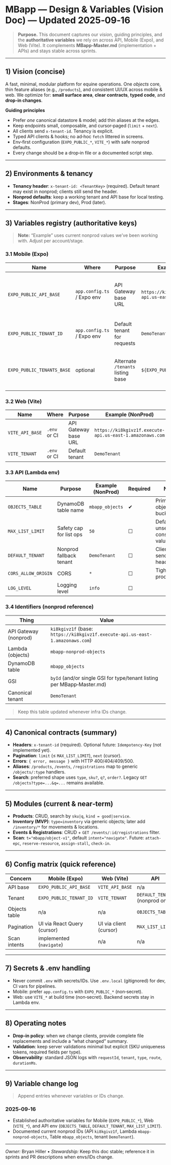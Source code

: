 # MBapp — Design & Variables (Vision Doc) — Updated 2025‑09‑16

> **Purpose.** This document captures our *vision*, guiding principles, and the **authoritative variables** we rely on across API, Mobile (Expo), and Web (Vite). It complements **MBapp‑Master.md** (implementation + APIs) and stays stable across sprints.

---

## 1) Vision (concise)
A fast, minimal, modular platform for equine operations. One *objects* core, thin feature aliases (e.g., `/products`), and consistent UI/UX across mobile & web. We optimize for: **small surface area**, **clear contracts**, **typed code**, and **drop‑in changes**.

**Guiding principles**
- Prefer *one* canonical datastore & model; add thin aliases at the edges.
- Keep endpoints small, composable, and cursor‑paged (`limit` + `next`).
- All clients send `x-tenant-id`. Tenancy is explicit.
- Typed API clients & hooks; no ad‑hoc `fetch` littered in screens.
- Env‑first configuration (`EXPO_PUBLIC_*`, `VITE_*`) with safe nonprod defaults.
- Every change should be a drop‑in file or a documented script step.

---

## 2) Environments & tenancy
- **Tenancy header**: `x-tenant-id: <TenantKey>` (required). Default tenant may exist in nonprod; clients still send the header.
- **Nonprod defaults**: keep a working tenant and API base for local testing.
- **Stages**: NonProd (primary dev), Prod (later).

---

## 3) Variables registry (authoritative keys)
> **Note:** “Example” uses current nonprod values we’ve been working with. Adjust per account/stage.

### 3.1 Mobile (Expo)
| Name | Where | Purpose | Example (NonProd) | Required | Notes |
|---|---|---|---|---|---|
| `EXPO_PUBLIC_API_BASE` | `app.config.ts` / Expo env | API Gateway base URL | `https://ki8kgivz1f.execute-api.us-east-1.amazonaws.com` | ✔ | Previously also used `u0cuyphbv6` in smoke tests; pick one per stage. |
| `EXPO_PUBLIC_TENANT_ID` | `app.config.ts` / Expo env | Default tenant for requests | `DemoTenant` | ✔ | Mobile client sets `x-tenant-id` from this. |
| `EXPO_PUBLIC_TENANTS_BASE` | optional | Alternate `/tenants` listing base | `${EXPO_PUBLIC_API_BASE}/tenants` | ☐ | Only needed if Tenants UI hits a dedicated endpoint. |

### 3.2 Web (Vite)
| Name | Where | Purpose | Example (NonProd) | Required | Notes |
|---|---|---|---|---|---|
| `VITE_API_BASE` | `.env` or CI | API Gateway base URL | `https://ki8kgivz1f.execute-api.us-east-1.amazonaws.com` | ✔ | |
| `VITE_TENANT` | `.env` or CI | Default tenant | `DemoTenant` | ✔ | |

### 3.3 API (Lambda env)
| Name | Purpose | Example (NonProd) | Required | Notes |
|---|---|---|---|---|
| `OBJECTS_TABLE` | DynamoDB table name | `mbapp_objects` | ✔ | Primary objects bucket. |
| `MAX_LIST_LIMIT` | Safety cap for list ops | `50` | ☐ | Default if unset is a conservative value. |
| `DEFAULT_TENANT` | Nonprod fallback tenant | `DemoTenant` | ☐ | Clients still send explicit header. |
| `CORS_ALLOW_ORIGIN` | CORS | `*` | ☐ | Tighter in prod. |
| `LOG_LEVEL` | Logging level | `info` | ☐ | |

### 3.4 Identifiers (nonprod reference)
| Thing | Value |
|---|---|
| API Gateway (nonprod) | `ki8kgivz1f` (base: `https://ki8kgivz1f.execute-api.us-east-1.amazonaws.com`) |
| Lambda (objects) | `mbapp-nonprod-objects` |
| DynamoDB table | `mbapp_objects` |
| GSI | `byId` (and/or single GSI for type/tenant listing per MBapp‑Master.md) |
| Canonical tenant | `DemoTenant` |

> Keep this table updated whenever infra IDs change.

---

## 4) Canonical contracts (summary)
- **Headers**: `x-tenant-id` (required). Optional future: `Idempotency-Key` (not implemented yet).
- **Pagination**: `limit` (≤ `MAX_LIST_LIMIT`), `next` (cursor).
- **Errors**: `{ error, message }` with HTTP 400/404/409/500.
- **Aliases**: `/products`, `/events`, `/registrations` map to generic `/objects/:type` handlers.
- **Search**: preferred shape uses `type`, `sku?`, `q?`, `order?`. Legacy `GET /objects?type=...&q=...` remains available.

---

## 5) Modules (current & near‑term)
- **Products**: CRUD, search by `sku|q`, `kind = good|service`.
- **Inventory (MVP)**: `type=inventory` via generic objects; later add `/inventory/*` for movements & locations.
- **Events & Registrations**: CRUD + `GET /events/:id/registrations` filter.
- **Scan**: `t="mbapp/object-v1"`, default `intent="navigate"`. Future: `attach-epc`, `reserve-resource`, `assign-stall`, `check-in`.

---

## 6) Config matrix (quick reference)
| Concern | Mobile (Expo) | Web (Vite) | API |
|---|---|---|---|
| API base | `EXPO_PUBLIC_API_BASE` | `VITE_API_BASE` | n/a |
| Tenant | `EXPO_PUBLIC_TENANT_ID` | `VITE_TENANT` | `DEFAULT_TENANT` (nonprod only) |
| Objects table | n/a | n/a | `OBJECTS_TABLE` |
| Pagination | UI via React Query (cursor) | UI via client (cursor) | `MAX_LIST_LIMIT` |
| Scan intents | implemented (`navigate`) | n/a | n/a |

---

## 7) Secrets & .env handling
- Never commit `.env` with secrets/IDs. Use `.env.local` (gitignored) for dev, CI vars for pipelines.
- Mobile: prefer `app.config.ts` with `EXPO_PUBLIC_*` (non‑secret).
- Web: use `VITE_*` at build time (non‑secret). Backend secrets stay in Lambda env.

---

## 8) Operating notes
- **Drop‑in policy**: when we change clients, provide complete file replacements and include a “what changed” summary.
- **Validation**: keep server validations minimal but explicit (SKU uniqueness tokens, required fields per type).
- **Observability**: standard JSON logs with `requestId`, `tenant`, `type`, `route`, `durationMs`.

---

## 9) Variable change log
> Append entries whenever variables or IDs change.

### 2025‑09‑16
- Established authoritative variables for Mobile (`EXPO_PUBLIC_*`), Web (`VITE_*`), and API env (`OBJECTS_TABLE`, `DEFAULT_TENANT`, `MAX_LIST_LIMIT`).
- Documented current nonprod IDs (API `ki8kgivz1f`, Lambda `mbapp-nonprod-objects`, Table `mbapp_objects`, tenant `DemoTenant`).

---

*Owner:* Bryan Hiller • *Stewardship:* Keep this doc stable; reference it in sprints and PR descriptions when envs/IDs change.
